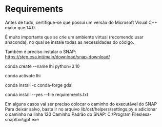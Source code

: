 # Requirements

Antes de tudo, certifique-se que possui um versão do Microsoft Visual C++ maior que 14.0.

É muito importante que se crie um ambiente virtual (recomendo usar anaconda), 
no qual se instale todas as necessidades do código.

Também é preciso instalar o SNAP: https://step.esa.int/main/download/snap-download/

conda create --name lhi python=3.10

conda activate lhi

conda install -c conda-forge gdal

conda install --yes --file requirements.txt

Em alguns casos vai ser preciso colocar o caminho do executável do SNAP
Para deixar salvo, basta ir no arquivo lib/ost/helpers/settings.py e adicionar o caminho na linha 120
Caminho Padrão do SNAP:
C:\Program Files\esa-snap\bin\gpt.exe
